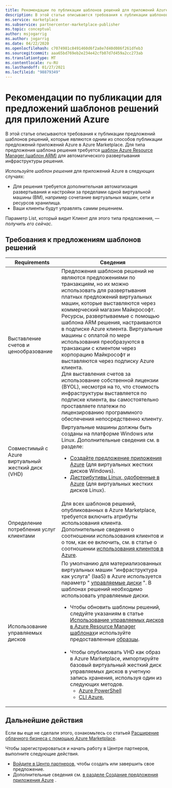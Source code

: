 ```yaml
---
title: Рекомендации по публикации шаблонов решений для приложений Azure в Azure Marketplace
description: В этой статье описываются требования к публикации шаблонов решений в Azure Marketplace.
ms.service: marketplace
ms.subservice: partnercenter-marketplace-publisher
ms.topic: conceptual
author: msjogarrig
ms.author: jogarrig
ms.date: 04/22/2020
ms.openlocfilehash: c7074981c8491460d6f2a8e7d40d086f261dfeb3
ms.sourcegitcommit: aaa65bd769eb2e234e42cfb07d7d459a2cc273ab
ms.translationtype: MT
ms.contentlocale: ru-RU
ms.lasthandoff: 01/27/2021
ms.locfileid: "98879349"
---
```

# <a name="publishing-guide-for-azure-applications-solution-template-offers"></a>Рекомендации по публикации для предложений шаблонов решений для приложений Azure

В этой статье описываются требования к публикации предложений шаблонов решений, которые являются одним из способов публикации предложений приложений Azure в Azure Marketplace. Для типа предложения шаблона решения требуется [шаблон Azure Resource Manager (шаблон ARM)](../azure-resource-manager/templates/overview.md) для автоматического развертывания инфраструктуры решения.

Используйте *шаблон решения* для приложений Azure в следующих случаях:

- Для решения требуется дополнительная автоматизация развертывания и настройки за пределами одной виртуальной машины (ВМ), например сочетание виртуальных машин, сети и ресурсов хранилища.
- Ваши клиенты будут управлять самим решением.

Параметр List, который видит Клиент для этого типа предложения, — *получить его сейчас*.

## <a name="requirements-for-solution-template-offers"></a>Требования к предложениям шаблонов решений

| **Requirements** | **Сведения**  |
| ---------------  | -----------  |
|Выставление счетов и ценообразование    |  Предложения шаблонов решений не являются предложениями по транзакциям, но их можно использовать для развертывания платных предложений виртуальных машин, которые выставляются через коммерческий магазин Майкрософт. Ресурсы, развертываемые с помощью шаблона ARM решения, настраиваются в подписке Azure клиента. Виртуальные машины с оплатой по мере использования преобразуются в транзакции с клиентом через корпорацию Майкрософт и выставляются через подписку Azure клиента.<br/> Для выставления счетов за использование собственной лицензии (BYOL), несмотря на то, что стоимость инфраструктуры выставляется по подписке клиента, вы самостоятельно проставляете платежи по лицензированию программного обеспечения непосредственно клиенту.   |
|Совместимый с Azure виртуальный жесткий диск (VHD)  |   Виртуальные машины должны быть созданы на платформе Windows или Linux. Дополнительные сведения см. в разделе: <ul> <li>[Создайте предложение приложения Azure](./create-new-azure-apps-offer.md) (для виртуальных жестких дисков Windows).</li><li>[Дистрибутивы Linux, одобренные в Azure](../virtual-machines/linux/endorsed-distros.md) (для виртуальных жестких дисков Linux).</li></ul> |
| Определение потребления услуг клиентами | Для всех шаблонов решений, опубликованных в Azure Marketplace, требуется включить атрибуты использования клиента. Дополнительные сведения о соотношении использования клиентов и о том, как ее включить, см. в статье о соотношении [использования клиентов в Azure](./azure-partner-customer-usage-attribution.md).  |
| Использование управляемых дисков | По умолчанию для материализованных виртуальных машин "инфраструктура как услуга" (IaaS) в Azure используется параметр " [управляемые диски](../virtual-machines/managed-disks-overview.md) ". В шаблонах решений необходимо использовать управляемые диски. <ul><li>Чтобы обновить шаблоны решений, следуйте указаниям в статье [Использование управляемых дисков в Azure Resource Manager шаблонах](../virtual-machines/using-managed-disks-template-deployments.md)и используйте предоставленные [образцы](https://github.com/Azure/azure-quickstart-templates).<br><br> </li><li>Чтобы опубликовать VHD как образ в Azure Marketplace, импортируйте базовый виртуальный жесткий диск управляемых дисков в учетную запись хранения, используя один из следующих методов.<ul><li>[Azure PowerShell](/previous-versions/azure/virtual-machines/scripts/virtual-machines-powershell-sample-copy-managed-disks-vhd) </li> <li> [CLI Azure.](/previous-versions/azure/virtual-machines/scripts/virtual-machines-cli-sample-copy-managed-disks-vhd) </li> </ul></ul> |

## <a name="next-steps"></a>Дальнейшие действия

Если вы еще не сделали этого, ознакомьтесь со статьей [Расширение облачного бизнеса с помощью Azure Marketplace](https://azuremarketplace.microsoft.com/sell).

Чтобы зарегистрироваться и начать работу в Центре партнеров, выполните следующие действия.

- [Войдите в Центр партнеров](https://partner.microsoft.com/dashboard/account/v3/enrollment/introduction/partnership), чтобы создать или завершить свое предложение.
- Дополнительные сведения см. [в разделе Создание предложения приложения Azure](./create-new-azure-apps-offer.md) .